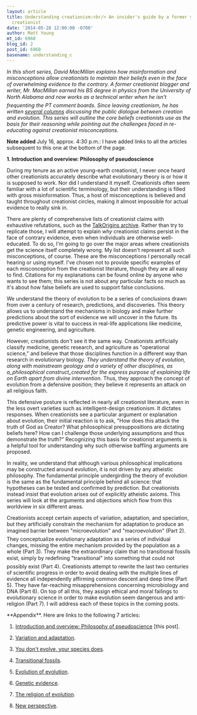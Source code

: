 ```yaml
---
layout: article
title: Understanding creationism:<br/> An insider's guide by a former young-Earth
  creationist
date: '2014-05-28 12:00:00 -0700'
author: Matt Young
mt_id: 6960
blog_id: 2
post_id: 6960
basename: understanding_c
---
```

_In this short series, David MacMillan explains how misinformation and misconceptions allow creationists to maintain their beliefs even in the face of overwhelming evidence to the contrary. A former creationist blogger and writer, Mr. MacMillan earned his BS degree in physics from the University of North Alabama and now works as a technical writer when he isn't frequenting the PT comment boards. Since leaving creationism, he has written [several columns](http://www.huffingtonpost.com/david-macmillan/) discussing the public dialogue between creation and evolution. This series will outline the core beliefs creationists use as the basis for their reasoning while pointing out the challenges faced in re-educating against creationist misconceptions._

**Note added** July 16, approx. 4:30 p.m.:  I have added links to all the articles subsequent to this one at the bottom of the page.

**1. Introduction and overview: Philosophy of pseudoscience**

During my tenure as an active young-earth creationist, I never once heard other creationists  accurately describe what evolutionary theory is or how it is supposed to work. Nor did I understand it myself. Creationists often seem familiar with a lot of scientific terminology, but their understanding is filled with gross misinformation. Thus, a host of misconceptions is believed and taught throughout creationist circles, making it almost impossible for actual evidence to really sink in.

There are plenty of comprehensive lists of creationist claims with exhaustive refutations, such as the [TalkOrigins archive](http://talkorigins.org/indexcc/list.html). Rather than try to replicate those, I will attempt to explain _why_ creationist claims persist in the face of contrary evidence, even when individuals are otherwise well-educated. To do so, I'm going to go over the major areas where creationists get the science itself completely wrong.  My list doesn't represent all such misconceptions, of course. These are the misconceptions I personally recall hearing or using myself. I've chosen not to provide specific examples of each misconception from the creationist literature, though they are all easy to find. Citations for my explanations can be found online by anyone who wants to see them; this series is not about any particular facts so much as it's about how false beliefs are used to support false conclusions.

We understand the theory of evolution to be a series of conclusions drawn from over a century of research, predictions, and discoveries. This theory allows us to understand the mechanisms in biology and make further predictions about the sort of evidence we will uncover in the future. Its predictive power is vital to success in real-life applications like medicine, genetic engineering, and agriculture.

However, creationists don't see it the same way. Creationists artificially classify medicine, genetic research, and agriculture as "operational science," and believe that those disciplines function in a different way than research in evolutionary biology. _They understand the theory of evolution, along with mainstream geology and a variety of other disciplines, as a_philosophical construct_created for the express purpose of explaining life on Earth apart from divine intervention._  Thus, they approach the concept of evolution from a defensive position; they believe it represents an attack on all religious faith.

This defensive posture is reflected in nearly all creationist literature, even in the less overt varieties such as  intelligent-design creationism. It dictates responses. When creationists see a particular argument or explanation about evolution, their initial reaction is to ask, "How does this attack the truth of God as Creator? What philosophical presuppositions are dictating beliefs here? How can I challenge those underlying assumptions and thus demonstrate the truth?" Recognizing this basis for creationist arguments is a helpful tool for understanding why such otherwise baffling arguments are proposed.

In reality, we understand that although various philosophical implications may be constructed around evolution, it is not driven by any atheistic philosophy. The fundamental principle undergirding the theory of evolution is the same as the fundamental principle behind all science: that hypotheses can be tested and confirmed by prediction. But creationists instead insist that evolution arises out of explicitly atheistic axioms. This series will look at the arguments and objections which flow from this worldview in six different areas.

Creationists accept certain aspects of variation, adaptation, and speciation, but they artificially constrain the mechanism for adaptation to produce an imagined barrier between "microevolution" and "macroevolution" (Part 2). They conceptualize evolutionary adaptation as a series of individual changes, missing the entire mechanism provided by the population as a whole (Part 3). They make the extraordinary claim that no transitional fossils exist, simply by redefining "transitional" into something that could not possibly exist (Part 4). Creationists attempt to rewrite the last two centuries of scientific progress in order to avoid dealing with the multiple lines of evidence all independently affirming common descent and deep time (Part 5). They have far-reaching misapprehensions concerning microbiology and DNA (Part 6). On top of all this, they assign ethical and moral failings to evolutionary science in order to make evolution seem dangerous and anti-religion (Part 7). I will address each of these topics in the coming posts. 

<p>**Appendix**. Here are links to the following 7 articles:</p>


1. [Introduction and overview: Philosophy of pseudoscience](http://pandasthumb.org/archives/2014/05/understanding-c.html) \[this post\].

2. [Variation and adaptation](http://pandasthumb.org/archives/2014/06/understanding-c-1.html).

3. [You don't evolve, your species does](http://pandasthumb.org/archives/2014/06/understanding-c-2.html).

4. [Transitional fossils](http://pandasthumb.org/archives/2014/06/understanding-c-3.html).

5. [Evolution of evolution](http://pandasthumb.org/archives/2014/06/understanding-c-4.html).

6. [Genetic evidence](http://pandasthumb.org/archives/2014/07/understanding-c-5.html).

7. [The religion of evolution](http://pandasthumb.org/archives/2014/07/understanding-c-6.html).

8. [New perspective](http://pandasthumb.org/archives/2014/07/understanding-c-7.html).
